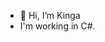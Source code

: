 - 👋 Hi, I’m Kinga
- I'm working in C#.
<!---
Ktora21/Ktora21 is a ✨ special ✨ repository because its `README.md` (this file) appears on your GitHub profile.
You can click the Preview link to take a look at your changes.
--->
